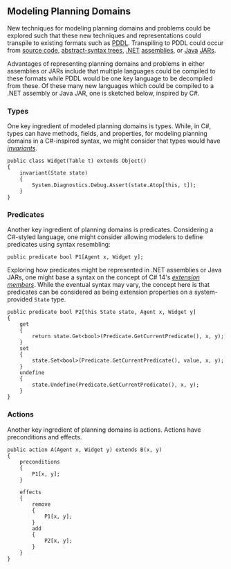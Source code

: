 ## Modeling Planning Domains

New techniques for modeling planning domains and problems could be explored such that these new techniques and representations could transpile to existing formats such as [PDDL](https://en.wikipedia.org/wiki/PDDL). Transpiling to PDDL could occur from [source code](https://en.wikipedia.org/wiki/Source_code), [abstract-syntax trees](https://en.wikipedia.org/wiki/Abstract_syntax_tree), [.NET](https://en.wikipedia.org/wiki/.NET_Framework) [assemblies](https://en.wikipedia.org/wiki/Assembly_(CLI)), or [Java](https://en.wikipedia.org/wiki/Java_(programming_language)) [JARs](https://en.wikipedia.org/wiki/JAR_(file_format)).

Advantages of representing planning domains and problems in either assemblies or JARs include that multiple languages could be compiled to these formats while PDDL would be one key language to be decompiled from these. Of these many new languages which could be compiled to a .NET assembly or Java JAR, one is sketched below, inspired by C#.

### Types

One key ingredient of modeled planning domains is types. While, in C#, types can have methods, fields, and properties, for modeling planning domains in a C#-inspired syntax, we might consider that types would have [_invariants_](https://en.wikipedia.org/wiki/Invariant_(mathematics)#Invariants_in_computer_science).

```
public class Widget(Table t) extends Object()
{
    invariant(State state)
    {
        System.Diagnostics.Debug.Assert(state.Atop[this, t]);
    }
}
```

### Predicates

Another key ingredient of planning domains is predicates. Considering a C#-styled language, one might consider allowing modelers to define predicates using syntax resembling:

```
public predicate bool P1[Agent x, Widget y];
```

Exploring how predicates might be represented in .NET assemblies or Java JARs, one might base a syntax on the concept of C# 14's [_extension members_](https://devblogs.microsoft.com/dotnet/csharp-exploring-extension-members/). While the eventual syntax may vary, the concept here is that predicates can be considered as being extension properties on a system-provided `State` type.

```
public predicate bool P2[this State state, Agent x, Widget y]
{
    get
    {
        return state.Get<bool>(Predicate.GetCurrentPredicate(), x, y);
    }
    set
    {
        state.Set<bool>(Predicate.GetCurrentPredicate(), value, x, y);
    }
    undefine
    {
        state.Undefine(Predicate.GetCurrentPredicate(), x, y);
    }
}
```

### Actions

Another key ingredient of planning domains is actions. Actions have preconditions and effects.

```
public action A(Agent x, Widget y) extends B(x, y)
{
    preconditions
    {
        P1[x, y];
    }

    effects
    {
        remove
        {
            P1[x, y];
        }
        add
        {
            P2[x, y];
        }
    }
}
```
